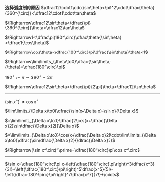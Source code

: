 **选择弧度制的原因**
$\dfrac12\cdot1\cdot\sin\theta<\pi1^2\cdot\dfrac{\theta}{360^{\circ}}<\dfrac12\cdot1\cdot\tan\theta$

$\Rightarrow\dfrac12\sin\theta<\dfrac{\pi}{360^{\circ}}\theta<\dfrac12\tan\theta$

$\Rightarrow1<\dfrac\pi{180^\circ}\dfrac\theta{\sin\theta}<\dfrac1{\cos\theta}$

$\Rightarrow\cos\theta<\dfrac{180^\circ}\pi\dfrac{\sin\theta}\theta<1$

$\Rightarrow\lim\limits_{\theta\to0}\dfrac{\sin\theta}{\theta}=\dfrac{180^\circ}\pi$

$180^\circ:=\pi\Rightarrow360^\circ=2\pi$

$\Rightarrow\dfrac12\sin\theta<\dfrac{\pi}{2\pi}\theta<\dfrac12\tan\theta$

---

$(\sin x^\circ)^\prime\neq\cos x^\circ$

$\lim\limits_{\Delta x\to0}\dfrac{\sin(x+\Delta x)-\sin x}{\Delta x}$

$=\lim\limits_{\Delta x\to0}\dfrac{2\cos(x+\dfrac{\Delta x}2)\sin\dfrac{\Delta x}2}{\Delta x}$

$=\lim\limits_{\Delta x\to0}\cos(x+\dfrac{\Delta x}2)\cdot\lim\limits_{\Delta x\to0}\dfrac{\sin\dfrac{\Delta x}2}{\dfrac{\Delta x}2}$

$\Rightarrow(\sin x^\circ)^\prime=\dfrac{180^\circ}\pi\cos x^\circ$

---

$\sin x=\dfrac{180^\circ}\pi x-\left(\dfrac{180^\circ}\pi\right)^3\dfrac{x^3}{3!}+\left(\dfrac{180^\circ}\pi\right)^5\dfrac{x^5}{5!}-\left(\dfrac{180^\circ}\pi\right)^7\dfrac{x^7}{7!}+\cdots$

